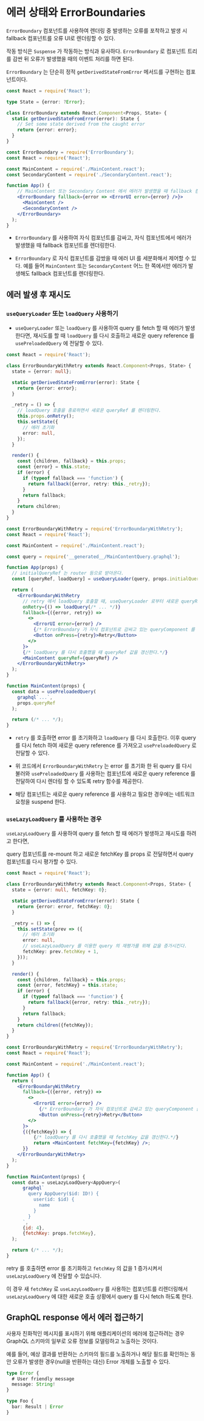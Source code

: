 # 에러 상태와 ErrorBoundaries

`ErrorBoundary` 컴포넌트를 사용하여 렌더링 중 발생하는 오류를 포착하고 발생 시 fallback 컴포넌트를 오류 UI로 렌더링할 수 있다. 

작동 방식은 `Suspense` 가 작동하는 방식과 유사하다. `ErrorBoundary` 로 컴포넌트 트리를 감싼 뒤 오류가 발생했을 때의 이벤트 처리를 하면 된다.

`ErrorBoundary` 는 단순히 정적 `getDerivedStateFromError` 메서드를 구현하는 컴포넌트이다.

```typescript jsx
const React = require('React');

type State = {error: ?Error};

class ErrorBoundary extends React.Component<Props, State> {
  static getDerivedStateFromError(error): State {
    // Set some state derived from the caught error
    return {error: error};
  }
}
```
```jsx
const ErrorBoundary = require('ErrorBoundary');
const React = require('React');

const MainContent = require('./MainContent.react');
const SecondaryContent = require('./SecondaryContent.react');

function App() {
    // MainContent 또는 Secondary Content 에서 에러가 발생했을 때 fallback 컴포넌트를 렌더링한다.
    <ErrorBoundary fallback={error => <ErrorUI error={error} />}>
      <MainContent />
      <SecondaryContent />
    </ErrorBoundary>
  );
}
```

- `ErrorBoundary` 를 사용하여 자식 컴포넌트를 감싸고, 자식 컴포넌트에서 에러가 발생했을 때 fallback 컴포넌트를 렌더링한다.
 
- `ErrorBoundary` 로 자식 컴포넌트를 감쌌을 때 에러 UI 를 세분화해서 제어할 수 있다. 예를 들어 `MainContent` 또는 `SecondaryContent` 어느 한 쪽에서만 에러가 발생해도 fallback 컴포넌트를 렌더링한다.

## 에러 발생 후 재시도

### `useQueryLoader` 또는 `loadQuery` 사용하기

- `useQueryLoader` 또는 `loadQuery` 를 사용하여 query 를 fetch 할 때 에러가 발생한다면, 재시도를 할 때 `loadQuery` 를 다시 호출하고 새로운 query reference 를 `usePreloadedQuery` 에 전달할 수 있다.

```typescript jsx
const React = require('React');

class ErrorBoundaryWithRetry extends React.Component<Props, State> {
  state = {error: null};

  static getDerivedStateFromError(error): State {
    return {error: error};
  }

  _retry = () => {
    // loadQuery 호출을 종료하면서 새로운 queryRef 를 렌더링한다.
    this.props.onRetry();
    this.setState({
      // 에러 초기화
      error: null,
    });
  }

  render() {
    const {children, fallback} = this.props;
    const {error} = this.state;
    if (error) {
      if (typeof fallback === 'function') {
        return fallback({error, retry: this._retry});
      }
      return fallback;
    }
    return children;
  }
}
```

```jsx
const ErrorBoundaryWithRetry = require('ErrorBoundaryWithRetry');
const React = require('React');

const MainContent = require('./MainContent.react');

const query = require('__generated__/MainContentQuery.graphql');

function App(props) {
  // initialQueryRef 는 router 등으로 받아온다. 
  const [queryRef, loadQuery] = useQueryLoader(query, props.initialQueryRef);

  return (
    <ErrorBoundaryWithRetry
      // retry 에서 loadQuery 호출할 때, useQueryLoader 로부터 새로운 queryRef 를 업데이트한다.
      onRetry={() => loadQuery(/* ... */)}
      fallback={({error, retry}) =>
        <>
          <ErrorUI error={error} />
          {/* ErrorBoundary 가 자식 컴포넌트로 감싸고 있는 queryComponent 를 리렌더링할 때 사용하는 버튼 */}
          <Button onPress={retry}>Retry</Button>
        </>
      }>
      {/* loadQuery 를 다시 호출했을 때 queryRef 값을 갱신한다.*/}
      <MainContent queryRef={queryRef} />
    </ErrorBoundaryWithRetry>
  );
}

function MainContent(props) {
  const data = usePreloadedQuery(
    graphql`...`,
    props.queryRef
  );

  return (/* ... */);
}
```

- `retry` 를 호출하면 error 를 초기화하고 `loadQuery` 를 다시 호출한다. 이후 query 를 다시 fetch 하여 새로운 query reference 를 가져오고 `usePreloadedQuery` 로 전달할 수 있다.
 
- 위 코드에서 `ErrorBoundaryWithRetry` 는 error 를 초기화 한 뒤 query 를 다시 불러와 `usePreloadedQuery` 를 사용하는 컴포넌트에 새로운 query reference 를 전달하여 다시 렌더링 할 수 있도록 retry 함수를 제공한다. 
 
- 해당 컴포넌트는 새로운 query reference 를 사용하고 필요한 경우에는 네트워크 요청을 suspend 한다.

### `useLazyLoadQuery` 를 사용하는 경우

`useLazyLoadQuery` 를 사용하여 query 를 fetch 할 때 에러가 발생하고 재시도를 하려고 한다면, 

query 컴포넌트를 re-mount 하고 새로운 fetchKey 를 props 로 전달하면서 query 컴포넌트를 다시 평가할 수 있다. 

```typescript jsx
const React = require('React');

class ErrorBoundaryWithRetry extends React.Component<Props, State> {
  state = {error: null, fetchKey: 0};

  static getDerivedStateFromError(error): State {
    return {error: error, fetchKey: 0};
  }

  _retry = () => {
    this.setState(prev => ({
      // 에러 초기화
      error: null,
      // useLazyLoadQuery 를 이용한 query 의 재평가를 위해 값을 증가시킨다.
      fetchKey: prev.fetchKey + 1,
    }));
  }

  render() {
    const {children, fallback} = this.props;
    const {error, fetchKey} = this.state;
    if (error) {
      if (typeof fallback === 'function') {
        return fallback({error, retry: this._retry});
      }
      return fallback;
    }
    return children({fetchKey});
  }
}
```

```jsx
const ErrorBoundaryWithRetry = require('ErrorBoundaryWithRetry');
const React = require('React');

const MainContent = require('./MainContent.react');

function App() {
  return (
    <ErrorBoundaryWithRetry
      fallback={({error, retry}) =>
        <>
          <ErrorUI error={error} />
            {/* ErrorBoundary 가 자식 컴포넌트로 감싸고 있는 queryComponent 를 리렌더링할 때 사용하는 버튼 */}
            <Button onPress={retry}>Retry</Button>
        </>
      }>
      {({fetchKey}) => {
          {/* loadQuery 를 다시 호출했을 때 fetchKey 값을 갱신한다.*/}
          return <MainContent fetchKey={fetchKey} />;
      }}
    </ErrorBoundaryWithRetry>
  );
}

function MainContent(props) {
  const data = useLazyLoadQuery<AppQuery>(
      graphql`
        query AppQuery($id: ID!) {
          user(id: $id) {
            name
          }
        }
      `,
      {id: 4},
      {fetchKey: props.fetchKey},
  );

  return (/* ... */);
}
```

retry 를 호출하면 error 를 초기화하고 `fetchKey` 의 값을 1 증가시켜서 `useLazyLoadQuery` 에 전달할 수 있습니다. 

이 경우 새 `fetchKey` 로 `useLazyLoadQuery` 를 사용하는 컴포넌트를 리렌더링해서 `useLazyLoadQuery` 에 대한 새로운 호출 상황에서 query 를 다시 fetch 하도록 한다.

## GraphQL response 에서 에러 접근하기

사용자 친화적인 메시지를 표시하기 위해 애플리케이션의 에러에 접근하려는 경우 GraphQL 스키마의 일부로 오류 정보를 모델링하고 노출하는 것이다.

예를 들어, 예상 결과를 반환하는 스키마의 필드를 노출하거나 해당 필드를 확인하는 동안 오류가 발생한 경우(null을 반환하는 대신) Error 개체를 노출할 수 있다.

```typescript
type Error {
  # User friendly message
  message: String!
}

type Foo {
  bar: Result | Error
}
```
